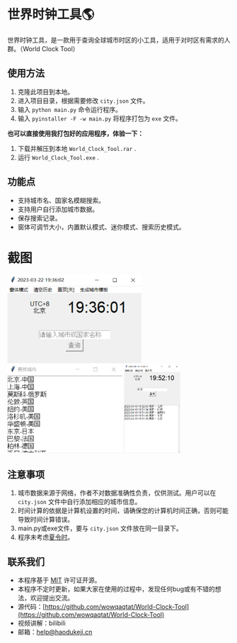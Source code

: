 # 世界时钟工具🌎

世界时钟工具，是一款用于查询全球城市时区的小工具，适用于对时区有需求的人群。（World Clock Tool）

## 使用方法

1. 克隆此项目到本地。
2. 进入项目目录，根据需要修改 `city.json` 文件。
3. 输入 `python main.py` 命令运行程序。
4. 输入 `pyinstaller -F -w main.py` 将程序打包为 `exe` 文件。

**也可以直接使用我打包好的应用程序，体验一下：**

1. 下载并解压到本地 `World_Clock_Tool.rar` .
2. 运行 `World_Clock_Tool.exe` .

## 功能点

- 支持城市名、国家名模糊搜索。
- 支持用户自行添加城市数据。
- 保存搜索记录。
- 窗体可调节大小，内置默认模式、迷你模式、搜索历史模式。

# 截图

<img src="https://raw.githubusercontent.com/wowqaqtat/World-Clock-Tool/main/doc/界面.png" height="200px"> <img src="https://raw.githubusercontent.com/wowqaqtat/World-Clock-Tool/main/doc/选择城市.png" height="200px"> <img src="https://raw.githubusercontent.com/wowqaqtat/World-Clock-Tool/main/doc/历史记录.png" height="200px">

## 注意事项

1. 城市数据来源于网络，作者不对数据准确性负责，仅供测试。用户可以在 `city.json` 文件中自行添加相应的城市信息。
2. 时间计算的依据是计算机设置的时间，请确保您的计算机时间正确，否则可能导致时间计算错误。
3. main.py或exe文件，要与 `city.json` 文件放在同一目录下。
4. 程序未考虑[夏令时](https://baike.baidu.com/item/%E5%A4%8F%E4%BB%A4%E6%97%B6)。

## 联系我们

- 本程序基于 [MIT](https://opensource.org/licenses/MIT) 许可证开源。
- 本程序不定时更新，如果大家在使用的过程中，发现任何bug或有不错的想法，欢迎提出交流。
- 源代码：[https://github.com/wowqaqtat/World-Clock-Tool](https://github.com/wowqaqtat/World-Clock-Tool)
- 视频讲解：bilibili
- 邮箱：[help@haodukeji.cn](mailto:help@haodukeji.cn)
